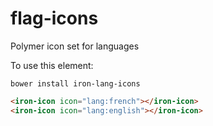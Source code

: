 # flag-icons
Polymer icon set for languages

To use this element:

`bower install iron-lang-icons`

<!--
```
<custom-element-demo>
  <template>
    <link rel="import" href="../iron-icon/iron-icon.html">
    <link rel="import" href="lang-icons.html">
    <next-code-block></next-code-block>
  </template>
</custom-element-demo>
```
-->
```html
<iron-icon icon="lang:french"></iron-icon>
<iron-icon icon="lang:english"></iron-icon>
```
